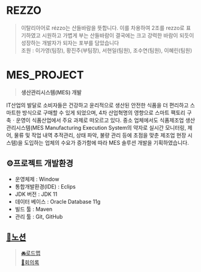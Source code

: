 # REZZO
> 이탈리아어로 rézzo는 산들바람을 뜻합니다. 이를 차용하여 2조를 rezzo로 표기하였고 시원하고 가볍게 부는 산들바람이 결국에는 크고 강력한 바람이 되듯이 성장하는 개발자가 되자는 포부를 담았습니다<br/>
> 조원 : 이가영(팀장), 황진주(부팀장), 서현일(팀원), 조수연(팀원), 이혜린(팀원)

# MES_PROJECT
> **생산관리시스템(MES) 개발**

IT산업의 발달로 소비자들은 건강하고 윤리적으로 생산된 안전한 식품을 더 편리하고 스마트한 방식으로 구매할 수 있게 되었으며, 4차 산업혁명의 영향으로 스마트 팩토리 구축ㆍ운영이 식품산업에서 주요 과제로 떠오르고 있다. 중소 업체에서도 식품제조업 생산관리시스템(MES Manufacturing Execution System의 약자로 실시간 모니터링, 제어, 물류 및 작업 내역 추적관리, 상태 파악, 불량 관리 등에 초점을 맞춘 제조업 현장 시스템)을 도입하는 업체의 수요가 증가함에 따라 MES 솔루션 개발을 기획하였습니다.

## ⚙프로젝트 개발환경
+ 운영체제 : Window
+ 통합개발환경(IDE) : Eclips
+ JDK 버전 : JDK 11
+ 데이터 베이스 : Oracle Database 11g
+ 빌드 툴 : Maven
+ 관리 툴 : Git, GitHub

## [🚩노션](https://www.notion.so/Hello-We-are-REZZO-1d52e4b883464472a85e60293f564b29)
> [🚘로드맵](https://www.notion.so/dc92a6176f44441196558c8dd4169bc3?v=6a3daae7828e4ec38c039bfab744c67d)<br>
> [💬회의록](https://www.notion.so/250d931996d84066bacca2ade8a9a425?v=b0bea1b9ac7a421fab4b96a62dd1c7e3)
